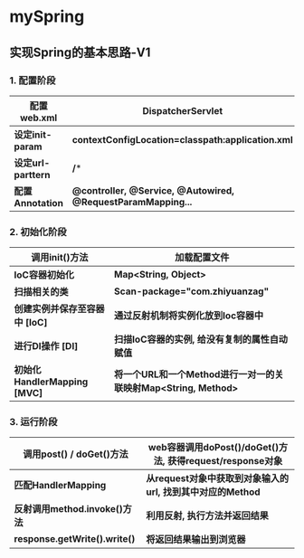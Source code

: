 # mySpring 



## 实现Spring的基本思路-V1



### 1. 配置阶段

| 配置web.xml          | DispatcherServlet                                            |
| -------------------- | ------------------------------------------------------------ |
| **设定init-param**   | **contextConfigLocation=classpath:application.xml**          |
| **设定url-parttern** | **/***                                                       |
| **配置Annotation**   | **@controller, @Service, @Autowired, @RequestParamMapping...** |



### 2. 初始化阶段

| 调用init()方法                   | 加载配置文件                                                 |
| -------------------------------- | ------------------------------------------------------------ |
| **IoC容器初始化**                | **Map<String, Object>**                                      |
| **扫描相关的类**                 | **Scan-package="com.zhiyuanzag"**                            |
| **创建实例并保存至容器中 [IoC]** | **通过反射机制将实例化放到Ioc容器中**                        |
| **进行DI操作 [DI]**              | **扫描IoC容器的实例, 给没有复制的属性自动赋值**              |
| **初始化HandlerMapping [MVC]**   | **将一个URL和一个Method进行一对一的关联映射Map<String, Method>** |



### 3. 运行阶段

| **调用post() / doGet()方法**    | **web容器调用doPost()/doGet()方法, 获得request/response对象** |
| ------------------------------- | ------------------------------------------------------------ |
| **匹配HandlerMapping**          | **从request对象中获取到对象输入的url, 找到其中对应的Method** |
| **反射调用method.invoke()方法** | **利用反射, 执行方法并返回结果**                             |
| **response.getWrite().write()** | **将返回结果输出到浏览器**                                   |

